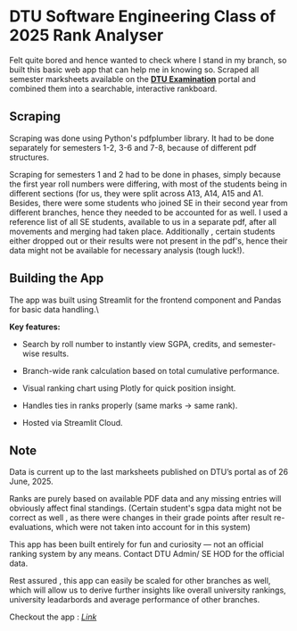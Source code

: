 # DTU Software Engineering Class of 2025 Rank Analyser
Felt quite bored and hence wanted to check where I stand in my branch, so built this basic web app that can help me in knowing so. 
Scraped all semester marksheets available on the [**DTU Examination**](https://exam.dtu.ac.in/result.htm) portal and combined them into a searchable, interactive rankboard.

## Scraping
Scraping was done using Python's pdfplumber library. It had to be done separately for semesters 1-2, 3-6 and 7-8, because of different pdf structures.

Scraping for semesters 1 and 2 had to be done in phases, simply because the first year roll numbers were differing, with most of the students being in different sections (for us, they were split across A13, A14, A15 and A1. Besides, there were some students who joined SE in their second year from different branches, hence they needed to be accounted for as well. I used a reference list of all SE students, available to us in a separate pdf, after all movements and merging had taken place. Additionally , certain students either dropped out or their results were not present in the pdf's, hence their data might not be available for necessary analysis (tough luck!).

## Building the App 
The app was built using Streamlit for the frontend component and Pandas for basic data handling.\

**Key features:**

- Search by roll number to instantly view SGPA, credits, and semester-wise results.

- Branch-wide rank calculation based on total cumulative performance.

- Visual ranking chart using Plotly for quick position insight.

- Handles ties in ranks properly (same marks → same rank).
- Hosted via Streamlit Cloud.

## Note 
Data is current up to the last marksheets published on DTU’s portal as of 26 June, 2025.

Ranks are purely based on available PDF data and any missing entries will obviously affect final standings. (Certain student's sgpa data might not be correct as well , as there were changes in their grade points after result re-evaluations, which were not taken into account for in this system) 

This app has been built entirely for fun and curiosity — not an official ranking system by any means. Contact DTU Admin/ SE HOD for the official data. 

Rest assured , this app can easily be scaled for other branches as well, which will allow us to derive further insights like overall university rankings, university leadarbords and average performance of other branches. 


Checkout the app : [*Link*](https://se-ranks-2025.streamlit.app/)
